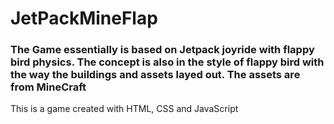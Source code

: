 # JetPackMineFlap

<h3> The Game essentially is based on Jetpack joyride with flappy bird physics. The concept is also in the style of flappy bird with the way the buildings and assets layed out. The assets are from MineCraft </h3>
<p> This is a game created with HTML, CSS and JavaScript </p>